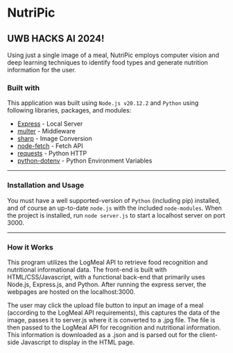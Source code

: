 # NutriPic
## UWB HACKS AI 2024!


Using just a single image of a meal, NutriPic employs computer vision and deep learning techniques to identify food types and generate nutrition information for the user.

### Built with
This application was built using ```Node.js v20.12.2``` and ```Python``` using following libraries, packages, and modules:
* [Express]([https://pypi.org/project/beautifulsoup4/](https://expressjs.com/)) - Local Server
* [multer]([https://pypi.org/project/requests/](https://www.npmjs.com/package/multer)) - Middleware
* [sharp]([https://pypi.org/project/lxml/](https://www.npmjs.com/package/sharp)) - Image Conversion
* [node-fetch]([https://pypi.org/project/cchardet/](https://www.npmjs.com/package/node-fetch)) - Fetch API
* [requests]([https://docs.python.org/3/library/csv.html](https://pypi.org/project/requests/)) - Python HTTP
* [python-dotenv]([https://docs.python.org/3/library/pickle.html](https://pypi.org/project/python-dotenv/)) - Python Environment Variables

---
### Installation and Usage
You must have a well supported-version of ```Python``` (including pip) installed, and of course an up-to-date ```node.js``` with the included ```node-modules```. When the project is installed, run  ```node server.js``` to start a localhost server on port 3000.


---

### How it Works

This program utilizes the LogMeal API to retrieve food recognition and nutritional informational data. The front-end is built with HTML/CSS/Javascript, with a functional back-end that primarily uses Node.js, Express.js, and Python. After running the express server, the webpages are hosted on the localhost:3000. 

The user may click the upload file button to input an image of a meal (according to the LogMeal API requirements), this captures the data of the image, passes it to server.js where it is converted to a .jpg file. The file is then passed to the LogMeal API for recognition and nutritional information. This information is downloaded as a .json and is parsed out for the client-side Javascript to display in the HTML page.
